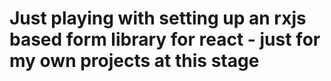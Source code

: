 # Just playing with setting up an rxjs based form library for react - just for my own projects at this stage 